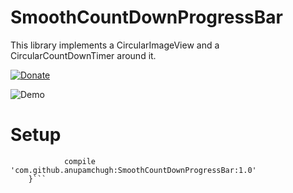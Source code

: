 # SmoothCountDownProgressBar
This library implements a CircularImageView and a CircularCountDownTimer around it.

[![Donate](https://img.shields.io/badge/Donate-Paypal-green.svg)](anupam.chugh@gmail.com)

![Demo](https://cloud.githubusercontent.com/assets/8416306/23175983/40530f0e-f887-11e6-8158-f40c56bba108.gif)

# Setup
```dependencies {
	        compile 'com.github.anupamchugh:SmoothCountDownProgressBar:1.0'
	}```
